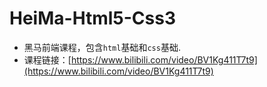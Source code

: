 # HeiMa-Html5-Css3

- 黑马前端课程，包含`html`基础和`css`基础.
- 课程链接：[https://www.bilibili.com/video/BV1Kg411T7t9](https://www.bilibili.com/video/BV1Kg411T7t9)


